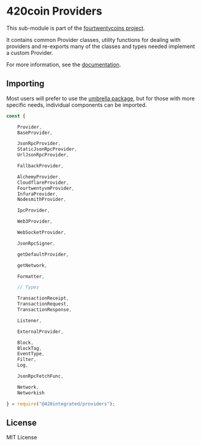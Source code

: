 420coin Providers
==================

This sub-module is part of the [fourtwentycoins project](https://github.com/420integrated/fourtwentycoins.js).

It contains common Provider classes, utility functions for dealing with providers
and re-exports many of the classes and types needed implement a custom Provider.

For more information, see the [documentation](https://420integrated.com/wiki/v5/api/providers/).


Importing
---------

Most users will prefer to use the [umbrella package](https://www.npmjs.com/package/fourtwentycoins ),
but for those with more specific needs, individual components can be imported.

```javascript
const {

    Provider,
    BaseProvider,

    JsonRpcProvider,
    StaticJsonRpcProvider,
    UrlJsonRpcProvider,

    FallbackProvider,

    AlchemyProvider,
    CloudflareProvider,
    FourtwentyvmProvider,
    InfuraProvider,
    NodesmithProvider,

    IpcProvider,

    Web3Provider,

    WebSocketProvider,

    JsonRpcSigner,

    getDefaultProvider,

    getNetwork,

    Formatter,

    // Types

    TransactionReceipt,
    TransactionRequest,
    TransactionResponse,

    Listener,

    ExternalProvider,

    Block,
    BlockTag,
    EventType,
    Filter,
    Log,

    JsonRpcFetchFunc,

    Network,
    Networkish

} = require("@420integrated/providers");
```


License
-------

MIT License
